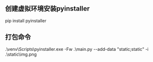 

## 创建虚拟环境安装pyinstaller

pip install pyinstaller

## 打包命令

.\venv\Scripts\pyinstaller.exe -Fw .\main.py --add-data "static;static" -i .\static\img.png
